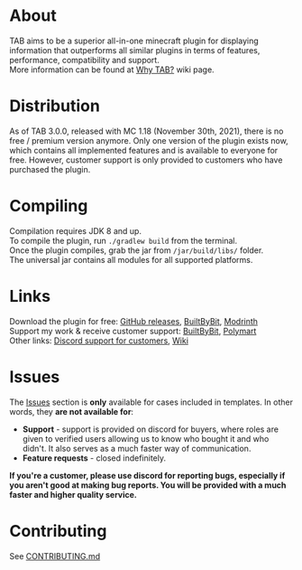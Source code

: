 # About
TAB aims to be a superior all-in-one minecraft plugin for displaying information that outperforms all 
similar plugins in terms of features, performance, compatibility and support.  
More information can be found at [Why TAB?](https://github.com/NEZNAMY/TAB/wiki/Why-TAB%3F) wiki page.

# Distribution
As of TAB 3.0.0, released with MC 1.18 (November 30th, 2021), there is no free / premium
version anymore. Only one version of the plugin exists now, which contains all implemented features
and is available to everyone for free. However, customer support is only provided to 
customers who have purchased the plugin.  

# Compiling
Compilation requires JDK 8 and up.  
To compile the plugin, run `./gradlew build` from the terminal.  
Once the plugin compiles, grab the jar from `/jar/build/libs/` folder.  
The universal jar contains all modules for all supported platforms.

# Links
Download the plugin for free: [GitHub releases](https://github.com/NEZNAMY/TAB/releases), 
[BuiltByBit](https://builtbybit.com/resources/20631/), [Modrinth](https://modrinth.com/plugin/tab-was-taken)  
Support my work & receive customer support: [BuiltByBit](https://builtbybit.com/resources/14009/), [Polymart](https://polymart.org/resource/484)  
Other links: [Discord support for customers](https://discord.gg/EaSvdk6), [Wiki](https://github.com/NEZNAMY/TAB/wiki)  

# Issues
The [Issues](https://github.com/NEZNAMY/TAB/issues) section is **only** available for cases included in templates.
In other words, they **are not available for**:  
* **Support** - support is provided on discord for buyers, where roles are given to verified users
allowing us to know who bought it and who didn't. It also serves as a much faster way of communication.
* **Feature requests** - closed indefinitely.
  
**If you're a customer, please use discord for reporting bugs, especially if you aren't good at making bug reports. 
You will be provided with a much faster and higher quality service.**

# Contributing
See [CONTRIBUTING.md](https://github.com/NEZNAMY/TAB/blob/master/CONTRIBUTING.md)
